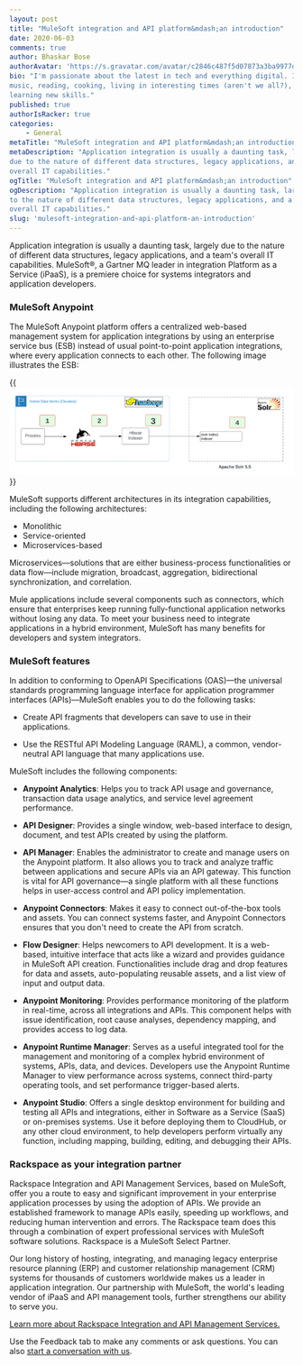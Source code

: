 ```yaml
---
layout: post
title: "MuleSoft integration and API platform&mdash;an introduction"
date: 2020-06-03
comments: true
author: Bhaskar Bose
authorAvatar: 'https://s.gravatar.com/avatar/c2846c487f5d07873a3ba9977ddb5f5b'
bio: "I'm passionate about the latest in tech and everything digital. I love
music, reading, cooking, living in interesting times (aren't we all?), and
learning new skills."
published: true
authorIsRacker: true
categories:
    - General
metaTitle: "MuleSoft integration and API platform&mdash;an introduction"
metaDescription: "Application integration is usually a daunting task, largely
due to the nature of different data structures, legacy applications, and a team's
overall IT capabilities."
ogTitle: "MuleSoft integration and API platform&mdash;an introduction"
ogDescription: "Application integration is usually a daunting task, largely due
to the nature of different data structures, legacy applications, and a team's
overall IT capabilities."
slug: 'mulesoft-integration-and-api-platform-an-introduction'
---
```


Application integration is usually a daunting task, largely due to the nature
of different data structures, legacy applications, and a team's overall IT
capabilities. MuleSoft&reg;, a Gartner MQ leader in integration Platform as a
Service (iPaaS), is a premiere choice for systems integrators and
application developers.

<!--more-->

### MuleSoft Anypoint

The MuleSoft Anypoint platform offers a centralized web-based management system
for application integrations by using an enterprise service bus (ESB) instead of
usual point-to-point application integrations, where every application connects
to each other. The following image illustrates the ESB:

{{<img src="Picture1.png" alt="" title="">}}

MuleSoft supports different architectures in its integration capabilities,
including the following architectures:

- Monolithic
- Service-oriented
- Microservices-based

Microservices&mdash;solutions that are either business-process functionalities
or data flow&mdash;include migration, broadcast, aggregation, bidirectional
synchronization, and correlation.

Mule applications include several components such as connectors, which ensure
that enterprises keep running fully-functional application networks without
losing any data. To meet your business need to integrate applications in a hybrid
environment, MuleSoft has many benefits for developers and system integrators.

### MuleSoft features

In addition to conforming to OpenAPI Specifications (OAS)&mdash;the universal standards
programming language interface for application programmer interfaces
(APIs)&mdash;MuleSoft enables you to do the following tasks:

- Create API fragments that developers can save to use in their applications.

- Use the RESTful API Modeling Language (RAML), a common, vendor-neutral API
  language that many applications use.

MuleSoft includes the following components:

- **Anypoint Analytics**: Helps you to track API usage and governance, transaction
  data usage analytics, and service level agreement performance.

- **API Designer**: Provides a single window, web-based interface to design,
  document, and test APIs created by using the platform.

- **API Manager**: Enables the administrator to create and manage users on the
  Anypoint platform. It also allows you to track and analyze traffic between
  applications and secure APIs via an API gateway. This function is vital for
  API governance&mdash;a single platform with all these functions helps in
  user-access control and API policy implementation.

- **Anypoint Connectors**: Makes it easy to connect out-of-the-box tools and
  assets. You can connect systems faster, and Anypoint Connectors ensures that
  you don't need to create the API from scratch.

- **Flow Designer**: Helps newcomers to API development. It is a web-based,
  intuitive interface that acts like a wizard and provides guidance in MuleSoft
  API creation. Functionalities include drag and drop features for data and
  assets, auto-populating reusable assets, and a list view of input and output
  data.

- **Anypoint Monitoring**: Provides performance monitoring of the platform in
  real-time, across all integrations and APIs. This component helps with issue
  identification, root cause analyses, dependency mapping, and provides access
  to log data.

- **Anypoint Runtime Manager**: Serves as a useful integrated tool for the
  management and monitoring of a complex hybrid environment of systems, APIs,
  data, and devices. Developers use the Anypoint Runtime Manager to view performance
  across systems, connect third-party operating tools, and set performance
  trigger-based alerts.

- **Anypoint Studio**: Offers a single desktop environment for building and
testing all APIs and integrations, either in Software as a Service (SaaS) or
on-premises systems. Use it before deploying them to CloudHub, or any other
cloud environment, to help developers perform virtually any function, including
mapping, building, editing, and debugging their APIs.

### Rackspace as your integration partner

Rackspace Integration and API Management Services, based on MuleSoft, offer
you a route to easy and significant improvement in your enterprise application
processes by using the adoption of APIs. We provide an established framework to
manage APIs easily, speeding up workflows, and reducing human intervention and
errors. The Rackspace team does this through a combination of expert professional
services with MuleSoft software solutions. Rackspace is a MuleSoft Select Partner.

Our long history of hosting, integrating, and managing legacy enterprise resource
planning (ERP) and customer relationship management (CRM) systems for thousands
of customers worldwide makes us a leader in application integration. Our
partnership with MuleSoft, the world's leading vendor of iPaaS and API management
tools, further strengthens our ability to serve you.

<a class="cta blue" id="cta" href="https://www.rackspace.com/mulesoft">Learn more about Rackspace Integration and API Management Services.</a>

Use the Feedback tab to make any comments or ask questions. You can also [start a conversation with us](https://www.rackspace.com/contact).

